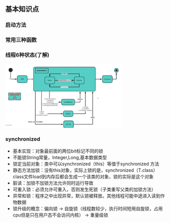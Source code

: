 ## 基本知识点

### 启动方法
### 常用三种函数
### 线程6种状态(了解)
<img src="https://raw.githubusercontent.com/zhouyubiu/gitnotes_images/master/gitnote/2020/03/30/1585508531806-1585508531810.png" wight=400 height=200 />

### synchronized
- 基本实现：对象最前面的两位bit标记不同的锁
- 不能锁String常量，Integer,Long,基本数据类型
- 锁定当前对象：类中可以synchronized（this）等值于synchronized 方法
- 静态方法加锁：没有this对象，实际上锁的是，synchronized（T.class）class文件load到内存后都会生成一个该类的对象，锁的实际是这个对象
- 脏读：加锁不加锁方法允许同时运行导致
- 可重入锁：必须允许可重入，否则发生死锁（子类重写父类的加锁方法）
- 异常和锁：程序之中出现异常，默认锁被释放。其他线程可能中途进入读到作物数据
- 锁升级的概念：偏向锁 -> 自旋锁（线程数较少，执行时间短用自旋锁，占用cpu但是只在用户态不会访问内核） -> 重量级锁



